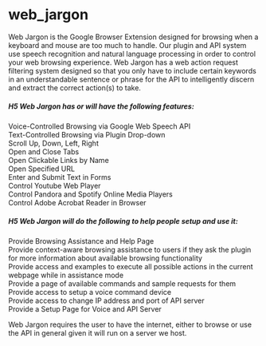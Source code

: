 # web_jargon

Web Jargon is the Google Browser Extension designed for browsing when a keyboard and mouse are too much to handle. Our plugin and API system use speech recognition and natural language processing in order to control your web browsing experience. Web Jargon has a web action request filtering system designed so that you only have to include certain keywords in an understandable sentence or phrase for the API to intelligently discern and extract the correct action(s) to take. 

##### H5 Web Jargon has or will have the following features: 

Voice-Controlled Browsing via Google Web Speech API<br />
Text-Controlled Browsing via Plugin Drop-down<br />
Scroll Up, Down, Left, Right<br />
Open and Close Tabs<br />
Open Clickable Links by Name<br />
Open Specified URL<br />
Enter and Submit Text in Forms<br />
Control Youtube Web Player<br />
Control Pandora and Spotify Online Media Players<br />
Control Adobe Acrobat Reader in Browser<br />

##### H5 Web Jargon will do the following to help people setup and use it:

Provide Browsing Assistance and Help Page<br />
Provide context-aware browsing assistance to users if they ask the plugin for more information about available browsing functionality<br />
Provide access and examples to execute all possible actions in the current webpage while in assistance mode<br />
Provide a page of available commands and sample requests for them<br />
Provide access to setup a voice command device<br />
Provide access to change IP address and port of API server<br />
Provide a Setup Page for Voice and API Server<br />

Web Jargon requires the user to have the internet, either to browse or use the API in general given it will run on a server we host.
